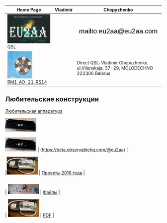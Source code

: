 | Home Page | Vladimir | Chepyzhenko |
| ------------- | ------------- | ------------- |
|![QSL](photo/22.jpg) QSL | |![mailto](photo/mailto3.png) |
|[![RM1_AO-21_RS14](photo/28.jpg)](http://eu2aa.qrz.ru/rm1.html) [ RM1_AO-21_RS14 ](http://eu2aa.qrz.ru/rm1.html) |  | Direct QSL: Vladimir Chepyzhenko, ul.Vilenskaja, 37-29, MOLODECHNO 222306 Belarus | 

## Любительские конструкции

[Любительская аппаратура](https://beta.observablehq.com/@eu2aa?tab=collections)<br>

![Любительская аппаратура](photo/0LK.jpg)

[![Любительская аппаратура](photo/0LK.jpg)](https://beta.observablehq.com/@eu2aa) | (https://beta.observablehq.com/@eu2aa) |

|[![Проекты 2016 год ](photo/0LK1.jpg)](https://eu2aa.com/AmRig.html) | [Проекты 2016 года](https://eu2aa.com/AmRig.html) |

| | |
|---|---|

| [![ ](photo/0LK2.jpg)](https://eu2aa.com/files.html) | [Файлы](https://eu2aa.com/files.html) |

| [![ ](photo/0LK1.jpg)](https://eu2aa.com/pdfs.html) | [PDF](https://eu2aa.com/pdfsF.html) |

